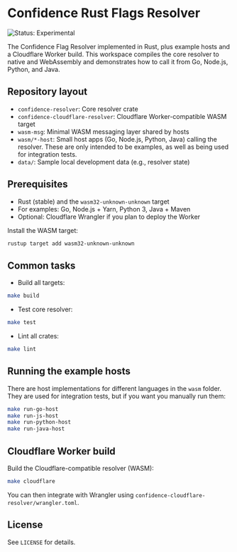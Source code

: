 # Confidence Rust Flags Resolver

![Status: Experimental](https://img.shields.io/badge/status-experimental-orange)

The Confidence Flag Resolver implemented in Rust, plus example hosts and a Cloudflare Worker build. This workspace compiles the core resolver to native and WebAssembly and demonstrates how to call it from Go, Node.js, Python, and Java.

## Repository layout

- `confidence-resolver`: Core resolver crate
- `confidence-cloudflare-resolver`: Cloudflare Worker-compatible WASM target
- `wasm-msg`: Minimal WASM messaging layer shared by hosts
- `wasm/*-host`: Small host apps (Go, Node.js, Python, Java) calling the resolver. These are only intended to be examples, as well as being used for integration tests.
- `data/`: Sample local development data (e.g., resolver state)

## Prerequisites

- Rust (stable) and the `wasm32-unknown-unknown` target
- For examples: Go, Node.js + Yarn, Python 3, Java + Maven
- Optional: Cloudflare Wrangler if you plan to deploy the Worker

Install the WASM target:

```bash
rustup target add wasm32-unknown-unknown
```

## Common tasks

- Build all targets:
```bash
make build
```

- Test core resolver:
```bash
make test
```

- Lint all crates:
```bash
make lint
```

## Running the example hosts

There are host implementations for different languages in the `wasm` folder.
They are used for integration tests, but if you want you manually run them:

```bash
make run-go-host
make run-js-host
make run-python-host
make run-java-host
```

## Cloudflare Worker build

Build the Cloudflare-compatible resolver (WASM):

```bash
make cloudflare
```

You can then integrate with Wrangler using `confidence-cloudflare-resolver/wrangler.toml`.

## License

See `LICENSE` for details.
